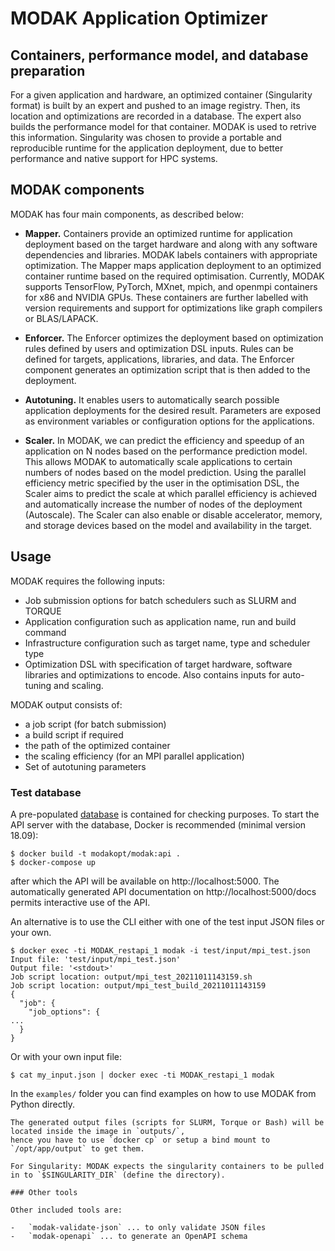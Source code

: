 # MODAK Application Optimizer


## Containers, performance model, and database preparation

For a given application and hardware, an optimized container (Singularity format) is built by an expert and pushed to an image registry. Then, its location and optimizations are recorded in a database. The expert also builds the performance model for that container. MODAK is used to retrive this information. Singularity was chosen to provide a portable and reproducible runtime for the application deployment, due to better performance and native support for
HPC systems.

## MODAK components

MODAK has four main components, as described below:

-   **Mapper.** Containers provide an optimized runtime for application deployment based on the target hardware and along with any software dependencies and libraries. MODAK labels containers with appropriate optimization. The Mapper maps application deployment to an optimized container runtime based on the required optimisation. Currently, MODAK supports TensorFlow, PyTorch, MXnet, mpich, and openmpi containers for x86 and NVIDIA GPUs. These containers are further labelled with version requirements and support for optimizations like graph compilers or BLAS/LAPACK.

-   **Enforcer.** The Enforcer optimizes the deployment based on optimization rules defined by users and optimization DSL
  inputs. Rules can be defined for targets, applications, libraries, and data. The Enforcer component generates
  an optimization script that is then added to the deployment.

-   **Autotuning.** It enables users to automatically search possible application deployments for the desired result. Parameters are exposed as environment variables or configuration options for the applications.

-   **Scaler.** In MODAK, we can predict the efficiency and speedup of an application on N nodes based on the performance
prediction model. This allows MODAK to automatically scale applications to certain numbers of nodes based
on the model prediction. Using the parallel efficiency metric specified by the user in the optimisation DSL,
the Scaler aims to predict the scale at which parallel efficiency is achieved and automatically increase the number of nodes of the deployment (Autoscale). The Scaler can also enable or disable accelerator, memory, and storage devices based on the model and availability in the target.

## Usage

MODAK requires the following inputs:

-   Job submission options for batch schedulers such as SLURM and TORQUE
-   Application configuration such as application name, run and build command
-   Infrastructure configuration such as target name, type and scheduler type
-   Optimization DSL with specification of target hardware, software libraries and optimizations to encode. Also contains inputs for auto-tuning and scaling.

MODAK output consists of:

-   a job script (for batch submission)
-   a build script if required
-   the path of the optimized container
-   the scaling efficiency (for an MPI parallel application)
-   Set of autotuning parameters

### Test database

A pre-populated [database](db) is contained for checking purposes. To start the API server with the database, Docker is recommended (minimal version 18.09):

```console
$ docker build -t modakopt/modak:api .
$ docker-compose up
```

after which the API will be available on http://localhost:5000.
The automatically generated API documentation on http://localhost:5000/docs permits interactive use of the API.

An alternative is to use the CLI either with one of the test input JSON files or your own.

```console
$ docker exec -ti MODAK_restapi_1 modak -i test/input/mpi_test.json
Input file: 'test/input/mpi_test.json'
Output file: '<stdout>'
Job script location: output/mpi_test_20211011143159.sh
Job script location: output/mpi_test_build_20211011143159
{
  "job": {
    "job_options": {
...
  }
}
```

Or with your own input file:

```console
$ cat my_input.json | docker exec -ti MODAK_restapi_1 modak
```
In the `examples/` folder you can find examples on how to use MODAK from Python directly. 
```
The generated output files (scripts for SLURM, Torque or Bash) will be located inside the image in `outputs/`,
hence you have to use `docker cp` or setup a bind mount to `/opt/app/output` to get them.

For Singularity: MODAK expects the singularity containers to be pulled in to `$SINGULARITY_DIR` (define the directory).

### Other tools

Other included tools are:

-   `modak-validate-json` ... to only validate JSON files
-   `modak-openapi` ... to generate an OpenAPI schema
